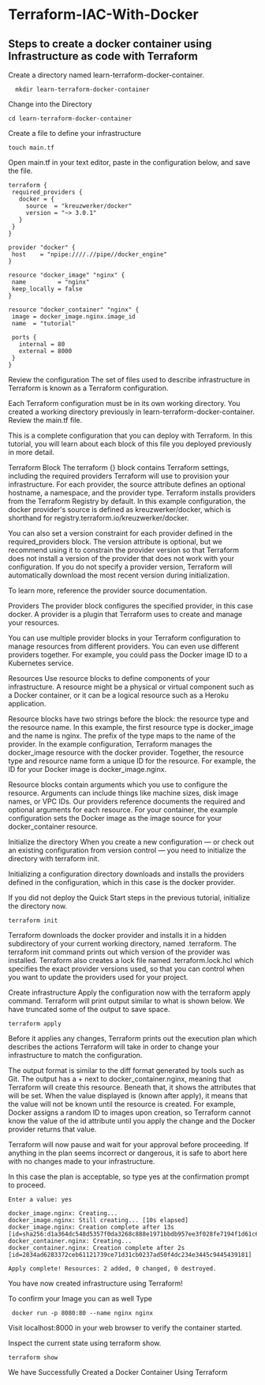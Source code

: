 # Terraform-IAC-With-Docker

## Steps to create a docker container using Infrastructure as code with Terraform

Create a directory named learn-terraform-docker-container.
```
  mkdir learn-terraform-docker-container
```
Change into the Directory
```
cd learn-terraform-docker-container
```
Create a file to define your infrastructure
```
touch main.tf
```
Open main.tf in your text editor, paste in the configuration below, and save the file.

 ```
 terraform {
  required_providers {
    docker = {
      source  = "kreuzwerker/docker"
      version = "~> 3.0.1"
    }
  }
}

provider "docker" {
  host    = "npipe:////.//pipe//docker_engine"
}

resource "docker_image" "nginx" {
  name         = "nginx"
  keep_locally = false
}

resource "docker_container" "nginx" {
  image = docker_image.nginx.image_id
  name  = "tutorial"

  ports {
    internal = 80
    external = 8000
  }
}
 ```

Review the configuration
The set of files used to describe infrastructure in Terraform is known as a Terraform configuration.

Each Terraform configuration must be in its own working directory. You created a working directory previously in learn-terraform-docker-container. Review the main.tf file.

This is a complete configuration that you can deploy with Terraform. In this tutorial, you will learn about each block of this file you deployed previously in more detail.

Terraform Block
The terraform {} block contains Terraform settings, including the required providers Terraform will use to provision your infrastructure. For each provider, the source attribute defines an optional hostname, a namespace, and the provider type. Terraform installs providers from the Terraform Registry by default. In this example configuration, the docker provider's source is defined as kreuzwerker/docker, which is shorthand for registry.terraform.io/kreuzwerker/docker.

You can also set a version constraint for each provider defined in the required_providers block. The version attribute is optional, but we recommend using it to constrain the provider version so that Terraform does not install a version of the provider that does not work with your configuration. If you do not specify a provider version, Terraform will automatically download the most recent version during initialization.

To learn more, reference the provider source documentation.

Providers
The provider block configures the specified provider, in this case docker. A provider is a plugin that Terraform uses to create and manage your resources.

You can use multiple provider blocks in your Terraform configuration to manage resources from different providers. You can even use different providers together. For example, you could pass the Docker image ID to a Kubernetes service.

Resources
Use resource blocks to define components of your infrastructure. A resource might be a physical or virtual component such as a Docker container, or it can be a logical resource such as a Heroku application.

Resource blocks have two strings before the block: the resource type and the resource name. In this example, the first resource type is docker_image and the name is nginx. The prefix of the type maps to the name of the provider. In the example configuration, Terraform manages the docker_image resource with the docker provider. Together, the resource type and resource name form a unique ID for the resource. For example, the ID for your Docker image is docker_image.nginx.

Resource blocks contain arguments which you use to configure the resource. Arguments can include things like machine sizes, disk image names, or VPC IDs. Our providers reference documents the required and optional arguments for each resource. For your container, the example configuration sets the Docker image as the image source for your docker_container resource.

Initialize the directory
When you create a new configuration — or check out an existing configuration from version control — you need to initialize the directory with terraform init.

Initializing a configuration directory downloads and installs the providers defined in the configuration, which in this case is the docker provider.

If you did not deploy the Quick Start steps in the previous tutorial, initialize the directory now.

```
terraform init
```
Terraform downloads the docker provider and installs it in a hidden subdirectory of your current working directory, named .terraform. The terraform init command prints out which version of the provider was installed. Terraform also creates a lock file named .terraform.lock.hcl which specifies the exact provider versions used, so that you can control when you want to update the providers used for your project.

Create infrastructure
Apply the configuration now with the terraform apply command. Terraform will print output similar to what is shown below. We have truncated some of the output to save space.

```
terraform apply
```
Before it applies any changes, Terraform prints out the execution plan which describes the actions Terraform will take in order to change your infrastructure to match the configuration.

The output format is similar to the diff format generated by tools such as Git. The output has a + next to docker_container.nginx, meaning that Terraform will create this resource. Beneath that, it shows the attributes that will be set. When the value displayed is (known after apply), it means that the value will not be known until the resource is created. For example, Docker assigns a random ID to images upon creation, so Terraform cannot know the value of the id attribute until you apply the change and the Docker provider returns that value.

Terraform will now pause and wait for your approval before proceeding. If anything in the plan seems incorrect or dangerous, it is safe to abort here with no changes made to your infrastructure.

In this case the plan is acceptable, so type yes at the confirmation prompt to proceed.

```
Enter a value: yes

docker_image.nginx: Creating...
docker_image.nginx: Still creating... [10s elapsed]
docker_image.nginx: Creation complete after 13s [id=sha256:d1a364dc548d5357f0da3268c888e1971bbdb957ee3f028fe7194f1d61c6fdeenginx:latest]
docker_container.nginx: Creating...
docker_container.nginx: Creation complete after 2s [id=2834ad6283372ceb61121739ce71d31cb0237ad50f4dc234e3445c9445439181]

Apply complete! Resources: 2 added, 0 changed, 0 destroyed.
```
You have now created infrastructure using Terraform!

To confirm your Image you can as well Type
```
 docker run -p 8080:80 --name nginx nginx
```

Visit localhost:8000 in your web browser to verify the container started.

Inspect the current state using terraform show.
```
terraform show
```
We have Successfully Created a Docker Container Using Terraform
